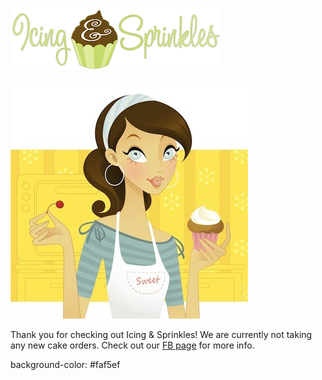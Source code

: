 ![Image](icingandsprinkles-logo.png)

![Image](cupcake.jpg)

Thank you for checking out Icing & Sprinkles! We are currently not taking any new cake orders. Check out our [FB page](https://www.facebook.com/Icing-and-Sprinkles-23470299816/) for more info.



background-color: #faf5ef
